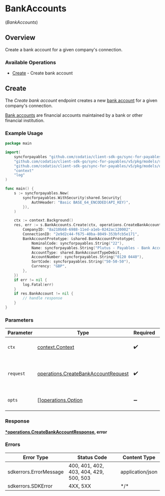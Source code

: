 # BankAccounts
(*BankAccounts*)

## Overview

Create a bank account for a given company's connection.

### Available Operations

* [Create](#create) - Create bank account

## Create

The *Create bank account* endpoint creates a new [bank account](https://docs.codat.io/sync-for-payables-api#/schemas/BankAccount) for a given company's connection.

[Bank accounts](https://docs.codat.io/sync-for-payables-api#/schemas/BankAccount) are financial accounts maintained by a bank or other financial institution.

### Example Usage

```go
package main

import(
	syncforpayables "github.com/codatio/client-sdk-go/sync-for-payables/v5"
	"github.com/codatio/client-sdk-go/sync-for-payables/v5/pkg/models/shared"
	"github.com/codatio/client-sdk-go/sync-for-payables/v5/pkg/models/operations"
	"context"
	"log"
)

func main() {
    s := syncforpayables.New(
        syncforpayables.WithSecurity(shared.Security{
            AuthHeader: "Basic BASE_64_ENCODED(API_KEY)",
        }),
    )

    ctx := context.Background()
    res, err := s.BankAccounts.Create(ctx, operations.CreateBankAccountRequest{
        CompanyID: "8a210b68-6988-11ed-a1eb-0242ac120002",
        ConnectionID: "2e9d2c44-f675-40ba-8049-353bfcb5e171",
        BankAccountPrototype: &shared.BankAccountPrototype{
            NominalCode: syncforpayables.String("22"),
            Name: syncforpayables.String("Plutus - Payables - Bank Account 12"),
            AccountType: shared.BankAccountTypeDebit,
            AccountNumber: syncforpayables.String("0120 0440"),
            SortCode: syncforpayables.String("50-50-50"),
            Currency: "GBP",
        },
    })
    if err != nil {
        log.Fatal(err)
    }
    if res.BankAccount != nil {
        // handle response
    }
}
```

### Parameters

| Parameter                                                                                      | Type                                                                                           | Required                                                                                       | Description                                                                                    |
| ---------------------------------------------------------------------------------------------- | ---------------------------------------------------------------------------------------------- | ---------------------------------------------------------------------------------------------- | ---------------------------------------------------------------------------------------------- |
| `ctx`                                                                                          | [context.Context](https://pkg.go.dev/context#Context)                                          | :heavy_check_mark:                                                                             | The context to use for the request.                                                            |
| `request`                                                                                      | [operations.CreateBankAccountRequest](../../pkg/models/operations/createbankaccountrequest.md) | :heavy_check_mark:                                                                             | The request object to use for the request.                                                     |
| `opts`                                                                                         | [][operations.Option](../../pkg/models/operations/option.md)                                   | :heavy_minus_sign:                                                                             | The options for this request.                                                                  |

### Response

**[*operations.CreateBankAccountResponse](../../pkg/models/operations/createbankaccountresponse.md), error**

### Errors

| Error Type                             | Status Code                            | Content Type                           |
| -------------------------------------- | -------------------------------------- | -------------------------------------- |
| sdkerrors.ErrorMessage                 | 400, 401, 402, 403, 404, 429, 500, 503 | application/json                       |
| sdkerrors.SDKError                     | 4XX, 5XX                               | \*/\*                                  |